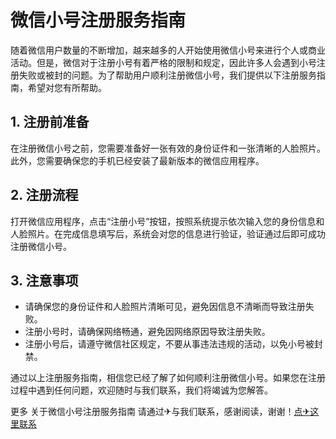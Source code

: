 # 微信小号注册服务指南

随着微信用户数量的不断增加，越来越多的人开始使用微信小号来进行个人或商业活动。但是，微信对于注册小号有着严格的限制和规定，因此许多人会遇到小号注册失败或被封的问题。为了帮助用户顺利注册微信小号，我们提供以下注册服务指南，希望对您有所帮助。

## 1. 注册前准备

在注册微信小号之前，您需要准备好一张有效的身份证件和一张清晰的人脸照片。此外，您需要确保您的手机已经安装了最新版本的微信应用程序。

## 2. 注册流程

打开微信应用程序，点击“注册小号”按钮，按照系统提示依次输入您的身份信息和人脸照片。在完成信息填写后，系统会对您的信息进行验证，验证通过后即可成功注册微信小号。

## 3. 注意事项

- 请确保您的身份证件和人脸照片清晰可见，避免因信息不清晰而导致注册失败。
- 注册小号时，请确保网络畅通，避免因网络原因导致注册失败。
- 注册小号后，请遵守微信社区规定，不要从事违法违规的活动，以免小号被封禁。

通过以上注册服务指南，相信您已经了解了如何顺利注册微信小号。如果您在注册过程中遇到任何问题，欢迎随时与我们联系，我们将竭诚为您解答。

更多 关于微信小号注册服务指南 请通过✈与我们联系，感谢阅读，谢谢！[点✈这里联系](https://sms.k02.cc)